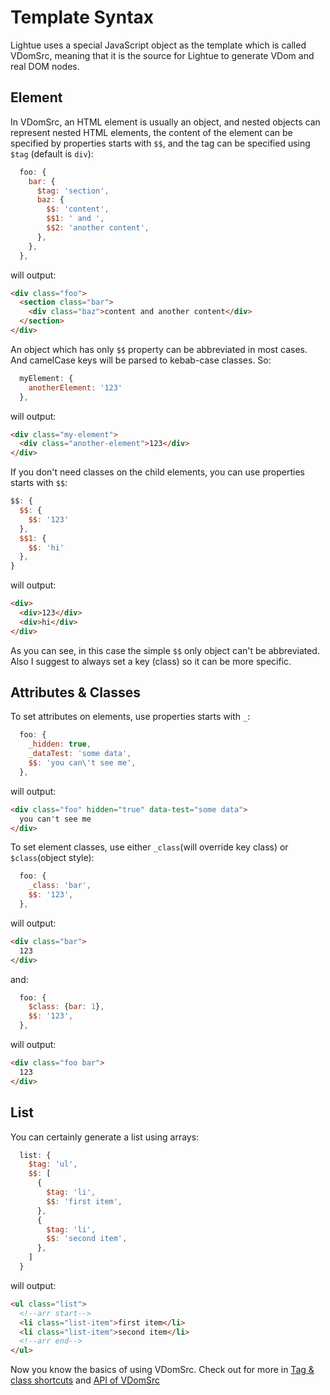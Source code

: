 # Template Syntax

Lightue uses a special JavaScript object as the template which is called VDomSrc, meaning that it is the source for Lightue to generate VDom and real DOM nodes.

## Element

In VDomSrc, an HTML element is usually an object, and nested objects can represent nested HTML elements, the content of the element can be specified by properties starts with `$$`, and the tag can be specified using `$tag` (default is `div`):
```js
  foo: {
    bar: {
      $tag: 'section',
      baz: {
        $$: 'content',
        $$1: ' and ',
        $$2: 'another content',
      },
    },
  },
```
will output:
```html
<div class="foo">
  <section class="bar">
    <div class="baz">content and another content</div>
  </section>
</div>
```

An object which has only `$$` property can be abbreviated in most cases. And camelCase keys will be parsed to kebab-case classes. So:
```js
  myElement: {
    anotherElement: '123'
  },
```
will output:
```html
<div class="my-element">
  <div class="another-element">123</div>
</div>
```

If you don't need classes on the child elements, you can use properties starts with `$$`:
```js
$$: {
  $$: {
    $$: '123'
  },
  $$1: {
    $$: 'hi'
  },
}
```
will output:
```html
<div>
  <div>123</div>
  <div>hi</div>
</div>
```
As you can see, in this case the simple `$$` only object can't be abbreviated. Also I suggest to always set a key (class) so it can be more specific.

## Attributes & Classes

To set attributes on elements, use properties starts with `_`:
```js
  foo: {
    _hidden: true,
    _dataTest: 'some data',
    $$: 'you can\'t see me',
  },
```
will output:
```html
<div class="foo" hidden="true" data-test="some data">
  you can't see me
</div>
```

To set element classes, use either `_class`(will override key class) or `$class`(object style):
```js
  foo: {
    _class: 'bar',
    $$: '123',
  },
```
will output:
```html
<div class="bar">
  123
</div>
```
and:
```js
  foo: {
    $class: {bar: 1},
    $$: '123',
  },
```
will output:
```html
<div class="foo bar">
  123
</div>
```

## List

You can certainly generate a list using arrays:
```js
  list: {
    $tag: 'ul',
    $$: [
      {
        $tag: 'li',
        $$: 'first item',
      },
      {
        $tag: 'li',
        $$: 'second item',
      },
    ]
  }
```
will output:
```html
<ul class="list">
  <!--arr start-->
  <li class="list-item">first item</li>
  <li class="list-item">second item</li>
  <!--arr end-->
</ul>
```


Now you know the basics of using VDomSrc. Check out for more in [Tag & class shortcuts](../api/global#tag-class-shortcuts) and [API of VDomSrc](../api/template)
